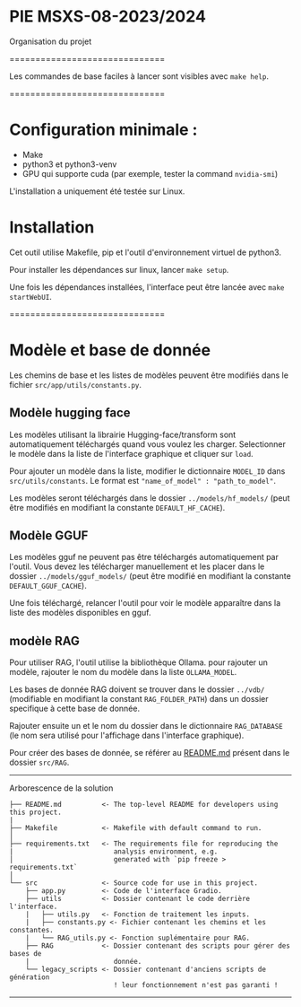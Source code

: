 PIE MSXS-08-2023/2024
==============================

Organisation du projet

==============================

Les commandes de base faciles à lancer sont visibles avec `make help`.

==============================

# Configuration minimale :

-   Make
-   python3 et python3-venv
-   GPU qui supporte cuda (par exemple, tester la command `nvidia-smi`)

L'installation a uniquement été testée sur Linux.

# Installation

Cet outil utilise Makefile, pip et l'outil d'environnement virtuel de python3.

Pour installer les dépendances sur linux, lancer `make setup`.

Une fois les dépendances installées, l'interface peut être lancée avec `make startWebUI`.

==============================

# Modèle et base de donnée

Les chemins de base et les listes de modèles peuvent être modifiés dans le fichier `src/app/utils/constants.py`.

## Modèle hugging face

Les modèles utilisant la librairie Hugging-face/transform sont automatiquement téléchargés quand vous voulez les charger. 
Selectionner le modèle dans la liste de l'interface graphique et cliquer sur `load`.

Pour ajouter un modèle dans la liste, modifier le dictionnaire `MODEL_ID` dans `src/utils/constants`.
Le format est ` "name_of_model" : "path_to_model" `.

Les modèles seront téléchargés dans le dossier `../models/hf_models/` (peut être modifiés en modifiant la constante `DEFAULT_HF_CACHE`).

## Modèle GGUF

Les modèles gguf ne peuvent pas être téléchargés automatiquement par l'outil. Vous devez les télécharger manuellement et les placer dans le dossier `../models/gguf_models/` (peut être modifié en modifiant la constante `DEFAULT_GGUF_CACHE`).

Une fois téléchargé, relancer l'outil pour voir le modèle apparaître dans la liste des modèles disponibles en gguf.

## modèle RAG

Pour utiliser RAG, l'outil utilise la bibliothèque Ollama. pour rajouter un modèle, rajouter le nom du modèle dans la liste `OLLAMA_MODEL`.

Les bases de donnée RAG doivent se trouver dans le dossier `../vdb/` (modifiable en modifiant la constant `RAG_FOLDER_PATH`) dans un dossier specifique à cette base de donnée.

Rajouter ensuite un et le nom du dossier dans le dictionnaire `RAG_DATABASE` (le nom sera utilisé pour l'affichage dans l'interface graphique).

Pour créer des bases de donnée, se référer au [README.md](./src/RAG/README.md) présent dans le dossier `src/RAG`.

------------ 
Arborescence de la solution

    ├── README.md          <- The top-level README for developers using this project.
    |
    ├── Makefile           <- Makefile with default command to run.
    │
    ├── requirements.txt   <- The requirements file for reproducing the 
    |                         analysis environment, e.g.
    │                         generated with `pip freeze > requirements.txt`
    │
    └── src                <- Source code for use in this project.
        ├── app.py         <- Code de l'interface Gradio.
        ├── utils          <- Dossier contenant le code derrière l'interface.
        |   ├── utils.py   <- Fonction de traitement les inputs.
        |   ├── constants.py <- Fichier contenant les chemins et les constantes.
        |   └── RAG_utils.py <- Fonction suplémentaire pour RAG.
        ├── RAG            <- Dossier contenant des scripts pour gérer des bases de 
        |                     donnée.
        └── legacy_scripts <- Dossier contenant d'anciens scripts de génération
                              ! leur fonctionnement n'est pas garanti !

--------
